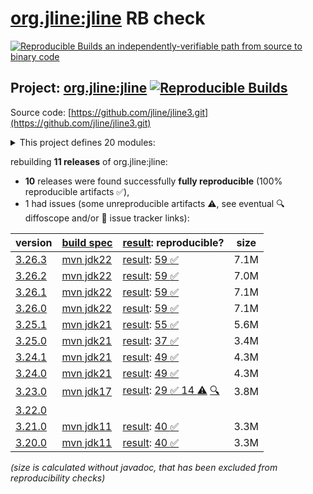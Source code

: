 [org.jline:jline](https://central.sonatype.com/artifact/org.jline/jline/versions) RB check
=======

[![Reproducible Builds](https://reproducible-builds.org/images/logos/rb.svg) an independently-verifiable path from source to binary code](https://reproducible-builds.org/)

## Project: [org.jline:jline](https://central.sonatype.com/artifact/org.jline/jline/versions) [![Reproducible Builds](https://img.shields.io/endpoint?url=https://raw.githubusercontent.com/jvm-repo-rebuild/reproducible-central/master/content/org/jline/badge.json)](https://github.com/jvm-repo-rebuild/reproducible-central/blob/master/content/org/jline/README.md)

Source code: [https://github.com/jline/jline3.git](https://github.com/jline/jline3.git)

<details><summary>This project defines 20 modules:</summary>

* [org.jline:jansi](https://central.sonatype.com/artifact/org.jline/jansi/3.26.3)
* [org.jline:jansi-core](https://central.sonatype.com/artifact/org.jline/jansi-core/3.26.3)
* [org.jline:jline](https://central.sonatype.com/artifact/org.jline/jline/3.26.3)
* [org.jline:jline-builtins](https://central.sonatype.com/artifact/org.jline/jline-builtins/3.26.3)
* [org.jline:jline-console](https://central.sonatype.com/artifact/org.jline/jline-console/3.26.3)
* [org.jline:jline-console-ui](https://central.sonatype.com/artifact/org.jline/jline-console-ui/3.26.3)
* [org.jline:jline-demo](https://central.sonatype.com/artifact/org.jline/jline-demo/3.26.3)
* [org.jline:jline-graal](https://central.sonatype.com/artifact/org.jline/jline-graal/3.26.3)
* [org.jline:jline-groovy](https://central.sonatype.com/artifact/org.jline/jline-groovy/3.26.3)
* [org.jline:jline-native](https://central.sonatype.com/artifact/org.jline/jline-native/3.26.3)
* [org.jline:jline-parent](https://central.sonatype.com/artifact/org.jline/jline-parent/3.26.3)
* [org.jline:jline-reader](https://central.sonatype.com/artifact/org.jline/jline-reader/3.26.3)
* [org.jline:jline-remote-ssh](https://central.sonatype.com/artifact/org.jline/jline-remote-ssh/3.26.3)
* [org.jline:jline-remote-telnet](https://central.sonatype.com/artifact/org.jline/jline-remote-telnet/3.26.3)
* [org.jline:jline-style](https://central.sonatype.com/artifact/org.jline/jline-style/3.26.3)
* [org.jline:jline-terminal](https://central.sonatype.com/artifact/org.jline/jline-terminal/3.26.3)
* [org.jline:jline-terminal-ffm](https://central.sonatype.com/artifact/org.jline/jline-terminal-ffm/3.26.3)
* [org.jline:jline-terminal-jansi](https://central.sonatype.com/artifact/org.jline/jline-terminal-jansi/3.26.3)
* [org.jline:jline-terminal-jna](https://central.sonatype.com/artifact/org.jline/jline-terminal-jna/3.26.3)
* [org.jline:jline-terminal-jni](https://central.sonatype.com/artifact/org.jline/jline-terminal-jni/3.26.3)
</details>

rebuilding **11 releases** of org.jline:jline:
- **10** releases were found successfully **fully reproducible** (100% reproducible artifacts :white_check_mark:),
- 1 had issues (some unreproducible artifacts :warning:, see eventual :mag: diffoscope and/or :memo: issue tracker links):

| version | [build spec](/BUILDSPEC.md) | [result](https://reproducible-builds.org/docs/jvm/): reproducible? | size |
| -- | --------- | ------ | -- |
| [3.26.3](https://central.sonatype.com/artifact/org.jline/jline/3.26.3/pom) | [mvn jdk22](jline-3.26.3.buildspec) | [result](jline-parent-3.26.3.buildinfo): [59 :white_check_mark: ](jline-parent-3.26.3.buildcompare) | 7.1M |
| [3.26.2](https://central.sonatype.com/artifact/org.jline/jline/3.26.2/pom) | [mvn jdk22](jline-3.26.2.buildspec) | [result](jline-parent-3.26.2.buildinfo): [59 :white_check_mark: ](jline-parent-3.26.2.buildcompare) | 7.0M |
| [3.26.1](https://central.sonatype.com/artifact/org.jline/jline/3.26.1/pom) | [mvn jdk22](jline-3.26.1.buildspec) | [result](jline-parent-3.26.1.buildinfo): [59 :white_check_mark: ](jline-parent-3.26.1.buildcompare) | 7.1M |
| [3.26.0](https://central.sonatype.com/artifact/org.jline/jline/3.26.0/pom) | [mvn jdk22](jline-3.26.0.buildspec) | [result](jline-parent-3.26.0.buildinfo): [59 :white_check_mark: ](jline-parent-3.26.0.buildcompare) | 7.1M |
| [3.25.1](https://central.sonatype.com/artifact/org.jline/jline/3.25.1/pom) | [mvn jdk21](jline-3.25.1.buildspec) | [result](jline-parent-3.25.1.buildinfo): [55 :white_check_mark: ](jline-parent-3.25.1.buildcompare) | 5.6M |
| [3.25.0](https://central.sonatype.com/artifact/org.jline/jline/3.25.0/pom) | [mvn jdk21](jline-3.25.0.buildspec) | [result](jline-parent-3.25.0.buildinfo): [37 :white_check_mark: ](jline-parent-3.25.0.buildcompare) | 3.4M |
| [3.24.1](https://central.sonatype.com/artifact/org.jline/jline/3.24.1/pom) | [mvn jdk21](jline-3.24.1.buildspec) | [result](jline-parent-3.24.1.buildinfo): [49 :white_check_mark: ](jline-parent-3.24.1.buildcompare) | 4.3M |
| [3.24.0](https://central.sonatype.com/artifact/org.jline/jline/3.24.0/pom) | [mvn jdk21](jline-3.24.0.buildspec) | [result](jline-parent-3.24.0.buildinfo): [49 :white_check_mark: ](jline-parent-3.24.0.buildcompare) | 4.3M |
| [3.23.0](https://central.sonatype.com/artifact/org.jline/jline/3.23.0/pom) | [mvn jdk17](jline-3.23.0.buildspec) | [result](jline-parent-3.23.0.buildinfo): [29 :white_check_mark:  14 :warning:](jline-parent-3.23.0.buildcompare) [:mag:](jline-parent-3.23.0.diffoscope) | 3.8M |
| [3.22.0](https://central.sonatype.com/artifact/org.jline/jline/3.22.0/pom) | | | |
| [3.21.0](https://central.sonatype.com/artifact/org.jline/jline/3.21.0/pom) | [mvn jdk11](jline-3.21.0.buildspec) | [result](jline-parent-3.21.0.buildinfo): [40 :white_check_mark: ](jline-parent-3.21.0.buildcompare) | 3.3M |
| [3.20.0](https://central.sonatype.com/artifact/org.jline/jline/3.20.0/pom) | [mvn jdk11](jline-3.20.0.buildspec) | [result](jline-parent-3.20.0.buildinfo): [40 :white_check_mark: ](jline-parent-3.20.0.buildcompare) | 3.3M |

<i>(size is calculated without javadoc, that has been excluded from reproducibility checks)</i>
